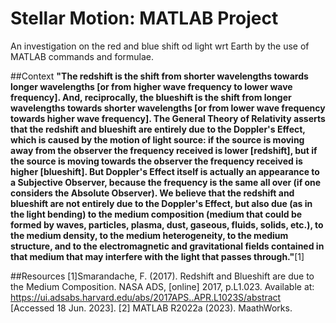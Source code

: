 # Stellar Motion: MATLAB Project

An investigation on the red and blue shift od light wrt Earth by the use of MATLAB commands and formulae.

##Context
__"The redshift is the shift from shorter wavelengths towards longer wavelengths [or from higher wave frequency to lower wave frequency]. And, reciprocally, the blueshift is the shift from longer wavelengths towards shorter wavelengths [or from lower wave frequency towards higher wave frequency]. The General Theory of Relativity asserts that the redshift and blueshift are entirely due to the Doppler's Effect, which is caused by the motion of light source: if the source is moving away from the observer the frequency received is lower [redshift], but if the source is moving towards the observer the frequency received is higher [blueshift]. But Doppler's Effect itself is actually an appearance to a Subjective Observer, because the frequency is the same all over (if one considers the Absolute Observer). We believe that the redshift and blueshift are not entirely due to the Doppler's Effect, but also due (as in the light bending) to the medium composition (medium that could be formed by waves, particles, plasma, dust, gaseous, fluids, solids, etc.), to the medium density, to the medium heterogeneity, to the medium structure, and to the electromagnetic and gravitational fields contained in that medium that may interfere with the light that passes through."__[1]

##Resources
[1]Smarandache, F. (2017). Redshift and Blueshift are due to the Medium Composition. NASA ADS, [online] 2017, p.L1.023. Available at: https://ui.adsabs.harvard.edu/abs/2017APS..APR.L1023S/abstract [Accessed 18 Jun. 2023].
[2] MATLAB R2022a (2023). MaathWorks.
